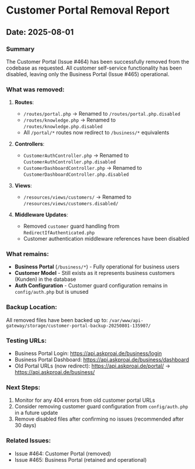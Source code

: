 # Customer Portal Removal Report
## Date: 2025-08-01

### Summary
The Customer Portal (Issue #464) has been successfully removed from the codebase as requested. All customer self-service functionality has been disabled, leaving only the Business Portal (Issue #465) operational.

### What was removed:
1. **Routes**:
   - `/routes/portal.php` → Renamed to `/routes/portal.php.disabled`
   - `/routes/knowledge.php` → Renamed to `/routes/knowledge.php.disabled`
   - All `/portal/*` routes now redirect to `/business/*` equivalents

2. **Controllers**:
   - `CustomerAuthController.php` → Renamed to `CustomerAuthController.php.disabled`
   - `CustomerDashboardController.php` → Renamed to `CustomerDashboardController.php.disabled`

3. **Views**:
   - `/resources/views/customers/` → Renamed to `/resources/views/customers.disabled/`

4. **Middleware Updates**:
   - Removed `customer` guard handling from `RedirectIfAuthenticated.php`
   - Customer authentication middleware references have been disabled

### What remains:
- **Business Portal** (`/business/*`) - Fully operational for business users
- **Customer Model** - Still exists as it represents business customers (Kunden) in the database
- **Auth Configuration** - Customer guard configuration remains in `config/auth.php` but is unused

### Backup Location:
All removed files have been backed up to:
`/var/www/api-gateway/storage/customer-portal-backup-20250801-135907/`

### Testing URLs:
- Business Portal Login: https://api.askproai.de/business/login
- Business Portal Dashboard: https://api.askproai.de/business/dashboard
- Old Portal URLs (now redirect): https://api.askproai.de/portal/ → https://api.askproai.de/business/

### Next Steps:
1. Monitor for any 404 errors from old customer portal URLs
2. Consider removing customer guard configuration from `config/auth.php` in a future update
3. Remove disabled files after confirming no issues (recommended after 30 days)

### Related Issues:
- Issue #464: Customer Portal (removed)
- Issue #465: Business Portal (retained and operational)